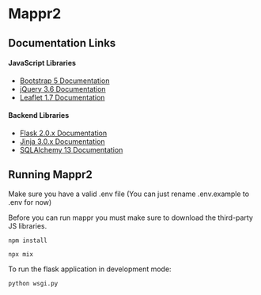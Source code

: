 # Mappr2

## Documentation Links
#### JavaScript Libraries
- [Bootstrap 5 Documentation](https://getbootstrap.com/docs/5.0/getting-started/introduction/)
- [jQuery 3.6 Documentation](https://api.jquery.com/)
- [Leaflet 1.7 Documentation](https://leafletjs.com/)
  
#### Backend Libraries
- [Flask 2.0.x Documentation](https://flask.palletsprojects.com/en/2.0.x/)
- [Jinja 3.0.x Documentation](https://jinja.palletsprojects.com/en/3.0.x/)
- [SQLAlchemy 13 Documentation](https://docs.sqlalchemy.org/en/13/)

## Running Mappr2

Make sure you have a valid .env file (You can just rename .env.example to .env for now)

Before you can run mappr you must make sure to download the third-party JS libraries.

	npm install

	npx mix

To run the flask application in development mode:
	
	python wsgi.py
